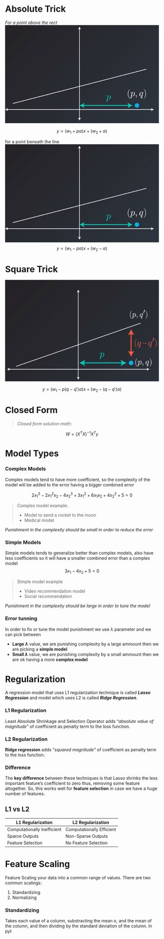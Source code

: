 # Absolute Trick
*For a point above the rect*
![enter image description here](https://github.com/steelcolosus/udacity-datascience/blob/master/images/below.png?raw=true)

$$
y = (w_1 + p\alpha)x + (w_2 + \alpha)
$$

for a point beneath the line
![Beneath](https://github.com/steelcolosus/udacity-datascience/blob/master/images/below.png?raw=true)
$$
y = (w_1 - p\alpha)x + (w_2 - \alpha)
$$

# Square Trick


![Beneath](https://github.com/steelcolosus/udacity-datascience/blob/master/images/squaretrick.png?raw=true)

$$
y = (w_1 - p(q-q')\alpha)x + (w_2 - (q-q')\alpha)
$$

# Closed  Form

> *Closed form solution math:*

$$W=(X^T X)^{-1} X^Ty$$


# Model Types

### Complex Models
Complex models tend to have more coefficient, so the complexity of the model will be added to the error having a bigger combined error

$$
2x_1^3 - 2x_1^2x_2 - 4x_2^3 +3x_1^2+6x_1x_2+4x_2^2 + 5 =0
$$

> Complex model example: 
>  - Model to send a rocket to the moon
>  - Medical model

*Punishment in the complexity should be small in order to reduce the error*

### Simple Models
Simple models tends to generalize better than complex models, also have less coefficients so it will have a smaller combined error than a complex model
$$
3x_1 - 4x_2 + 5 =0
$$

> Simple model example
>  - Video recommendation model
>  - Social recommendation

*Punishment in the complexity should be large in order to tune the model*


### Error tunning 
In order to fix or tune the model punishment we use $\lambda$ parameter and we can pick between

 - **Large $\lambda$** value, we are punishing complexity by a large ammount then we are picking a **simple model**
 - **Small $\lambda$** value, we are punishing complexity by a small ammount then we are ok having  a more **complex model**


# Regularization

A regression model that uses L1 regularization technique is called **_Lasso Regression_** and model which uses L2 is called **_Ridge Regression_**.


### L1 Regularization 
Least Absolute Shrinkage and Selection Operator adds “_absolute value of magnitude_” of coefficient as penalty term to the loss function.



### L2 Regularization
**Ridge regression** adds “_squared magnitude_” of coefficient as penalty term to the loss function.



### Difference

The **key difference** between these techniques is that Lasso shrinks the less important feature’s coefficient to zero thus, removing some feature altogether. So, this works well for **feature selection** in case we have a huge number of features.



## L1 vs L2
|L1 Regularization	|L2 Regularization  |
|--|--|
|Computationally Inefficient|Computationally Efficient|
|Sparce Outputs |  Non-Sparse Outputs  |
|Feature Selection | No Feature Selection|

# Feature Scaling

Feature Scaling your data into a common range of values. There are two common scalings:

 1. Standardizing 
 2. Normalizing

### Standardizing

Takes each value of a column, substracting the mean o, and the mean of the column, and then dividing by the standard deviation of the column. In pyt
<!--stackedit_data:
eyJoaXN0b3J5IjpbMjAxNjQ1MjQzOCwxNTYzNTMwNDUwLDIxMz
EzMjY5NDEsLTE1NDYxNTU0OTIsLTEzNDgwOTY3NjgsMTg2OTUy
NzE1MywtNjk0MDE1MTY1LDExNjc0NzE0MjEsMTgyNTE3OTk3My
wtMTk4NDU3MjIwMV19
-->